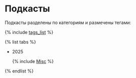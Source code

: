 # Подкасты

Подкасты разделены по категориям и размечены тегами:


{% include [tags_list](./_includes/tags_list.md) %}


{% list tabs %}

- 2025

  {% include [Misc](./_includes/podcasts/2025/misc.md) %}

{% endlist %}
